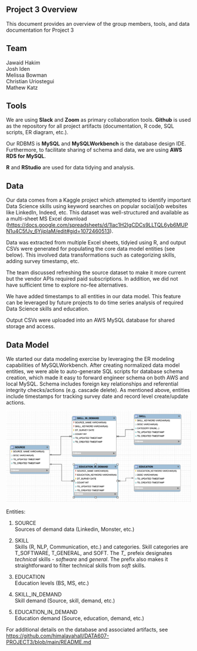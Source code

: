 ## Project 3 Overview

This document provides an overview of the group members, tools, and data documentation for Project 3

## Team

Jawaid Hakim  
Josh Iden  
Melissa Bowman  
Christian Uriostegui  
Mathew Katz  

## Tools

We are using **Slack** and **Zoom** as primary collaboration tools. **Github** is used as the repository for all project artifacts (documentation, R code, SQL scripts, ER diagram, etc.).  

Our RDBMS is **MySQL** and **MySQLWorkbench** is the database design IDE. Furthermore, to facilitate sharing of schema and data, we are using **AWS RDS for MySQL**.

**R** and **RStudio** are used for data tidying and analysis.

## Data

Our data comes from a Kaggle project which attempted to identify important Data Science skills using keyword searches on popular social/job websites like LinkedIn, Indeed, etc. This dataset was well-structured and available as a multi-sheet MS Excel download (https://docs.google.com/spreadsheets/d/1lac1H2IgCDCs9LLTQL6yb6MUPN1u4C5fJv_6YjipIaM/edit#gid=1072460513).  

Data was extracted from multiple Excel sheets, tidyied using R, and output CSVs were generated for populating the core data model entities (see below). This involved data transformations such as categorizing skills, adding survey timestamp, etc.  

The team discussed refreshing the source dataset to make it more current but the vendor APIs required paid subscriptions. In addition, we did not have sufficient time to explore no-fee alternatives.  

We have added timestamps to all entities in our data model. This feature can be leveraged by future projects to do time series analysis of required Data Science skills and education.

Output CSVs were uploaded into an AWS MySQL database for shared storage and access.

## Data Model

We started our data modeling exercise by leveraging the ER modeling capabilities of MySQLWorkbench. After creating normalized data model entities, we were able to auto-generate SQL scripts for database schema creation, which made it easy to forward engineer schema on both AWS and local MySQL. Schema includes foreign key relationships and referential integrity checks/actions (e.g. cascade delete). As mentioned above, entities include timestamps for tracking survey date and record level create/update actions.

![ER Diagram](https://github.com/himalayahall/DATA607-PROJECT3/blob/main/images/ER.png)

Entities:

1. SOURCE  
    Sources of demand data (Linkedin, Monster, etc.)
    
3. SKILL  
    Skills (R, NLP, Communication, etc.) and categories. Skill categories are T_SOFTWARE, T_GENERAL, and SOFT. The *T_* prefeix designates *technical* skills - *software* and *general*. The prefix also makes it straightforward to filter technical skills from *soft* skills. 
    
5. EDUCATION  
    Education levels (BS, MS, etc.)
    
7. SKILL_IN_DEMAND  
    Skill demand (Source, skill, demand, etc.)
    
9. EDUCATION_IN_DEMAND  
    Education demand (Source, education, demand, etc.)

For additional details on the database and associated artifacts, see https://github.com/himalayahall/DATA607-PROJECT3/blob/main/README.md


